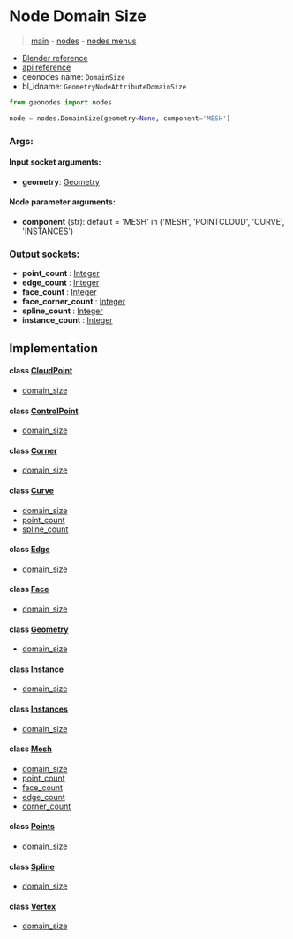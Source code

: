# Node Domain Size

> [main](../structure.md) - [nodes](nodes.md) - [nodes menus](nodes_menus.md)

- [Blender reference](https://docs.blender.org/manual/en/latest/modeling/geometry_nodes/attribute/domain_size.html)
- [api reference](https://docs.blender.org/api/current/bpy.types.GeometryNodeAttributeDomainSize.html)
- geonodes name: `DomainSize`
- bl_idname: `GeometryNodeAttributeDomainSize`

```python
from geonodes import nodes

node = nodes.DomainSize(geometry=None, component='MESH')
```

### Args:

#### Input socket arguments:

- **geometry**: [Geometry](Geometry.md)

#### Node parameter arguments:

- **component** (str): default = 'MESH' in ('MESH', 'POINTCLOUD', 'CURVE', 'INSTANCES')

### Output sockets:

- **point_count** : [Integer](Integer.md)
- **edge_count** : [Integer](Integer.md)
- **face_count** : [Integer](Integer.md)
- **face_corner_count** : [Integer](Integer.md)
- **spline_count** : [Integer](Integer.md)
- **instance_count** : [Integer](Integer.md)

## Implementation

#### class [CloudPoint](CloudPoint.md)

 - [domain_size](CloudPoint.md#domain_size)
#### class [ControlPoint](ControlPoint.md)

 - [domain_size](ControlPoint.md#domain_size)
#### class [Corner](Corner.md)

 - [domain_size](Corner.md#domain_size)
#### class [Curve](Curve.md)

 - [domain_size](Curve.md#domain_size-property)
 - [point_count](Curve.md#point_count-property)
 - [spline_count](Curve.md#spline_count-property)
#### class [Edge](Edge.md)

 - [domain_size](Edge.md#domain_size)
#### class [Face](Face.md)

 - [domain_size](Face.md#domain_size)
#### class [Geometry](Geometry.md)

 - [domain_size](Geometry.md#domain_size-property)
#### class [Instance](Instance.md)

 - [domain_size](Instance.md#domain_size)
#### class [Instances](Instances.md)

 - [domain_size](Instances.md#domain_size-property)
#### class [Mesh](Mesh.md)

 - [domain_size](Mesh.md#domain_size-property)
 - [point_count](Mesh.md#point_count-property)
 - [face_count](Mesh.md#face_count-property)
 - [edge_count](Mesh.md#edge_count-property)
 - [corner_count](Mesh.md#corner_count-property)
#### class [Points](Points.md)

 - [domain_size](Points.md#domain_size-property)
#### class [Spline](Spline.md)

 - [domain_size](Spline.md#domain_size)
#### class [Vertex](Vertex.md)

 - [domain_size](Vertex.md#domain_size)
